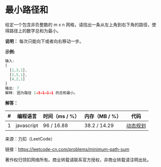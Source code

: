 # 最小路径和

给定一个包含非负整数的 m x n 网格，请找出一条从左上角到右下角的路径，使得路径上的数字总和为最小。

**说明：** 每次只能向下或者向右移动一步。

**示例:**

``` javascript
输入:
[
  [1,3,1],
  [1,5,1],
  [4,2,1]
]
输出: 7
解释: 因为路径 1→3→1→1→1 的总和最小。
```

**解答：**

**#**|**编程语言**|**时间（ms / %）**|**内存（MB / %）**|**代码**
--|--|--|--|--
1|javascript|96 / 16.88|38.2 / 14.29|[动态规划](./javascript/ac_v1.js)

来源：力扣（LeetCode）

链接：https://leetcode-cn.com/problems/minimum-path-sum

著作权归领扣网络所有。商业转载请联系官方授权，非商业转载请注明出处。
